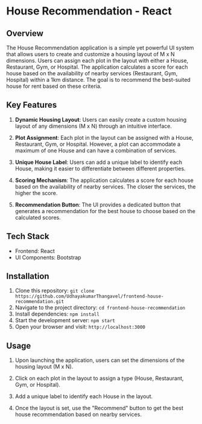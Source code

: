 # House Recommendation - React

## Overview

The House Recommendation application is a simple yet powerful UI system that allows users to create and customize a housing layout of M x N dimensions. Users can assign each plot in the layout with either a House, Restaurant, Gym, or Hospital. The application calculates a score for each house based on the availability of nearby services (Restaurant, Gym, Hospital) within a 1km distance. The goal is to recommend the best-suited house for rent based on these criteria.

## Key Features

1. **Dynamic Housing Layout**: Users can easily create a custom housing layout of any dimensions (M x N) through an intuitive interface.

2. **Plot Assignment**: Each plot in the layout can be assigned with a House, Restaurant, Gym, or Hospital. However, a plot can accommodate a maximum of one House and can have a combination of services.

3. **Unique House Label**: Users can add a unique label to identify each House, making it easier to differentiate between different properties.

4. **Scoring Mechanism**: The application calculates a score for each house based on the availability of nearby services. The closer the services, the higher the score.

5. **Recommendation Button**: The UI provides a dedicated button that generates a recommendation for the best house to choose based on the calculated scores.

## Tech Stack

- Frontend: React
- UI Components: Bootstrap

## Installation

1. Clone this repository: `git clone https://github.com/UdhayakumarThangavel/frontend-house-recommendation.git`
2. Navigate to the project directory: `cd frontend-house-recommendation`
3. Install dependencies: `npm install`
4. Start the development server: `npm start`
5. Open your browser and visit: `http://localhost:3000`

## Usage

1. Upon launching the application, users can set the dimensions of the housing layout (M x N).

2. Click on each plot in the layout to assign a type (House, Restaurant, Gym, or Hospital).

3. Add a unique label to identify each House in the layout.

4. Once the layout is set, use the "Recommend" button to get the best house recommendation based on nearby services.


